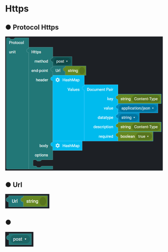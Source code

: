 # Https

## ● Protocol Https

![](../../../.gitbook/assets/image%20%2889%29.png)

## ● Url

![](../../../.gitbook/assets/image%20%2874%29.png)

## ●

![](../../../.gitbook/assets/image%20%28109%29.png)

